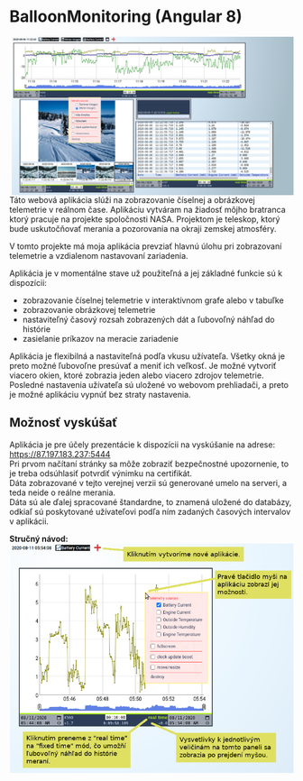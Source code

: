 # BalloonMonitoring (Angular 8)

<img align="right" src="/.doc/balonMonitoring.png" width="500">
Táto webová aplikácia slúži na zobrazovanie číselnej a obrázkovej telemetrie v reálnom čase.
Aplikáciu vytváram na žiadosť môjho bratranca ktorý pracuje na projekte spoločnosti NASA.
Projektom je teleskop, ktorý bude uskutočňovať merania a pozorovania na okraji zemskej atmosféry. 

V tomto projekte má moja aplikácia prevziať hlavnú úlohu pri zobrazovaní telemetrie a vzdialenom nastavovaní zariadenia.

Aplikácia je v momentálne stave už použiteľná a jej základné funkcie sú k dispozícii:
* zobrazovanie číselnej telemetrie v interaktívnom grafe alebo v tabuľke
* zobrazovanie obrázkovej telemetrie
* nastaviteľný časový rozsah zobrazených dát a ľubovoľný náhľad do histórie
* zasielanie príkazov na meracie zariadenie

Aplikácia je flexibilná a nastaviteľná podľa vkusu užívateľa. Všetky okná je preto možné ľubovoľne presúvať a meniť ich veľkosť. 
Je možné vytvoriť viacero okien, ktoré zobrazia jeden alebo viacero zdrojov telemetrie. Posledné nastavenia užívateľa sú uložené 
vo webovom prehliadači, a preto je možné aplikáciu vypnúť bez straty nastavenia.

## Možnosť vyskúšať

Aplikácia je pre účely prezentácie k dispozícii na vyskúšanie na adrese: https://87.197.183.237:5444 <br>
Pri prvom načítaní stránky sa môže zobraziť bezpečnostné upozornenie, to je treba odsúhlasiť potvrdiť výnimku na certifikát. <br>
Dáta zobrazované v tejto verejnej verzii sú generované umelo na serveri, a teda neide o reálne merania. <br>
Dáta sú ale ďalej spracované štandardne, to znamená uložené do databázy, odkiaľ sú poskytované užívateľovi 
podľa ním zadaných časových intervalov v aplikácii.

**Stručný návod:**
<img align="center" src="/.doc/navod.png" width="700">

